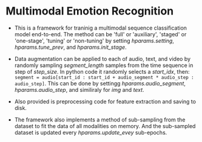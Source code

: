 # Multimodal Emotion Recognition

- This is a framework for traninig a multimodal sequence classification model end-to-end. The method can be 'full' or 'auxiliary', 'staged' or 'one-stage', 'tuning' or 'non-tuning'
by setting *hparams.setting*, *hparams.tune_prev*, and *hparams.init_stage*. 

- Data augmentation can be applied to each of audio, text, and video by randomly sampling *segment_length* samples from the time sequence in step of *step_size*. In python code it randomly selects a *start_idx*, then: `segment = audio[start_id : start_id + audio_segment * audio_step : audio_step]`. This can be done by settingg *hparams.audio_segment*, *hparams.audio_step*, and similiraly for *img* and *text*.

- Also provided is preprocessing code for feature extraction and saving to disk.

- The framework also implements a method of sub-sampling from the dataset to fit the data of all modalities on memory. And the sub-sampled dataset is updated every *hparams.update_evey* sub-epochs.
